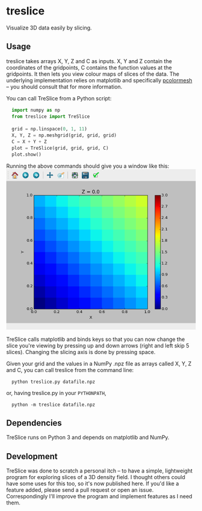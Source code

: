 # treslice
Visualize 3D data easily by slicing.

Usage
-----
treslice takes arrays X, Y, Z and C as inputs. X, Y and Z contain the coordinates of the gridpoints, C contains the function values at the gridpoints. It then lets you view colour maps of slices of the data. The underlying implementation relies on matplotlib and specifically [pcolormesh](http://matplotlib.org/api/pyplot_api.html#matplotlib.pyplot.pcolormesh) – you should consult that for more information.

You can call TreSlice from a Python script:
```python
  import numpy as np
  from treslice import TreSlice

  grid = np.linspace(0, 1, 11)
  X, Y, Z = np.meshgrid(grid, grid, grid)
  C = X + Y + Z
  plot = TreSlice(grid, grid, grid, C)
  plot.show()
```
Running the above commands should give you a window like this:
![An example of a Matplotlib plot generated by TreSlice](function_example.png)

TreSlice calls matplotlib and binds keys so that you can now change the slice you're viewing by pressing up and down arrows (right and left skip 5 slices). Changing the slicing axis is done by pressing space.

Given your grid and the values in a NumPy .npz file as arrays called X, Y, Z and C, you can call treslice from the command line:
```
  python treslice.py datafile.npz
```
or, having treslice.py in your `PYTHONPATH`,
```
  python -m treslice datafile.npz
```

Dependencies
------------
TreSlice runs on Python 3 and depends on matplotlib and NumPy.

Development
-----------
TreSlice was done to scratch a personal itch – to have a simple, lightweight program for exploring slices of a 3D density field. I thought others could have some uses for this too, so it's now published here. If you'd like a feature added, please send a pull request or open an issue. Correspondingly I'll improve the program and implement features as I need them.

